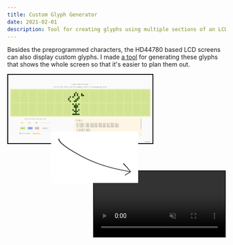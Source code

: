 ```yaml
---
title: Custom Glyph Generator
date: 2021-02-01
description: Tool for creating glyphs using multiple sections of an LCD screen at once.
---
```


Besides the preprogrammed characters, the HD44780 based LCD screens can also display custom glyphs. I made [a tool](https://nonnullish.github.io/screenduino/) for generating these glyphs that shows the whole screen so that it's easier to plan them out.

<style>
.butterflies {
  position: relative;
  aspect-ratio: 4/3;
  pointer-events: none;

  .video {
    position: absolute;
    bottom: 0;
    right: 0;
    width: 60%;
    border: 2px solid currentcolor;
  }

  .screenshot {
    position: absolute;
    top: 0;
    left: 0;
    border: 2px solid black;
    width: 66%;
    z-index: -1;
  }

  .arrow {
    position: absolute;
    top: 35%;
    left: 20%;
    width: 40%;
  }
}
</style>

<div class="butterflies">
  <video autoplay loop muted playsinline class="video">
    <source src="butterflies.webm" type="video/webm" />
  </video>
  <img src="screenshot.webp" class="screenshot"/>
  <img src="arrow.svg" class="arrow"/>
</div>